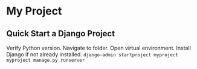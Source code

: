 # My Project

## Quick Start a Django Project

Verify Python version.
Navigate to folder.
Open virtual environment.
Install Django if not already installed.
`django-admin startproject myproject`
`myproject manage.py runserver`
